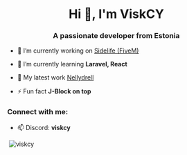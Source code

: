 <h1 align="center">Hi 👋, I'm ViskCY</h1>
<h3 align="center">A passionate developer from Estonia</h3>

- 🔭 I’m currently working on [Sidelife (FiveM)](https://discord.gg/Ms2evza6Wy)

- 🌱 I’m currently learning **Laravel, React**

- 👯 My latest work [Nellydrell](http://nellydrell.ee/)

- ⚡ Fun fact **J-Block on top**

<h3 align="left">Connect with me:</h3>

- 📫 Discord: **viskcy**
  
<p align="left">
</p>


<p>&nbsp;<img align="center" src="https://github-readme-stats.vercel.app/api?username=viskcy&show_icons=true&locale=en" alt="viskcy" /></p>

